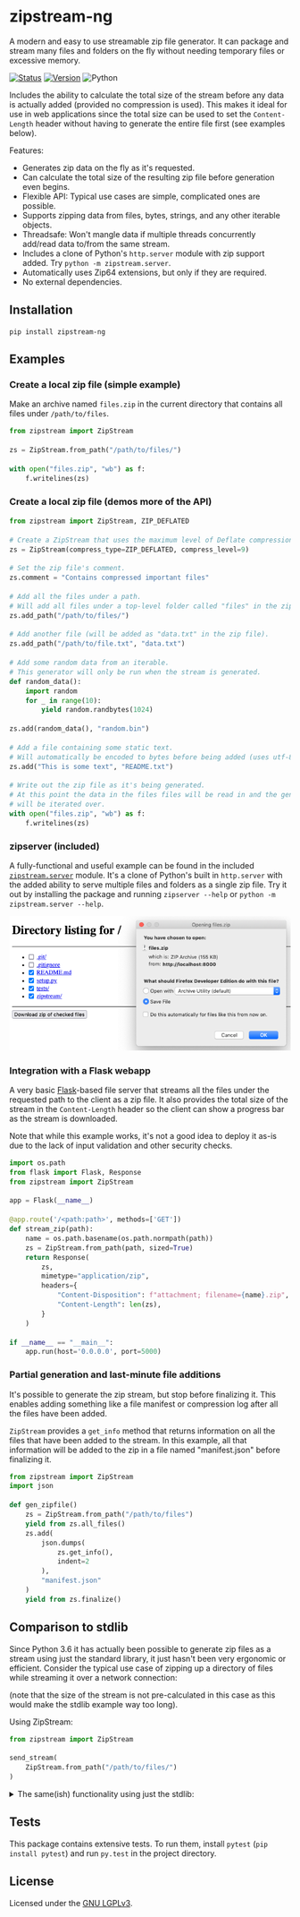 zipstream-ng
============
A modern and easy to use streamable zip file generator. It can package and stream many files and
folders on the fly without needing temporary files or excessive memory.

[![Status](https://github.com/pR0Ps/zipstream-ng/workflows/tests/badge.svg)](https://github.com/pR0Ps/zipstream-ng/actions/workflows/tests.yml)
[![Version](https://img.shields.io/pypi/v/zipstream-ng.svg)](https://pypi.org/project/zipstream-ng/)
![Python](https://img.shields.io/pypi/pyversions/zipstream-ng.svg)

Includes the ability to calculate the total size of the stream before any data is actually added
(provided no compression is used). This makes it ideal for use in web applications since the total
size can be used to set the `Content-Length` header without having to generate the entire file first
(see examples below).

Features:
 - Generates zip data on the fly as it's requested.
 - Can calculate the total size of the resulting zip file before generation even begins.
 - Flexible API: Typical use cases are simple, complicated ones are possible.
 - Supports zipping data from files, bytes, strings, and any other iterable objects.
 - Threadsafe: Won't mangle data if multiple threads concurrently add/read data to/from the same stream.
 - Includes a clone of Python's `http.server` module with zip support added. Try `python -m zipstream.server`.
 - Automatically uses Zip64 extensions, but only if they are required.
 - No external dependencies.


Installation
------------
```
pip install zipstream-ng
```


Examples
--------

### Create a local zip file (simple example)

Make an archive named `files.zip` in the current directory that contains all files under
`/path/to/files`.

```python
from zipstream import ZipStream

zs = ZipStream.from_path("/path/to/files/")

with open("files.zip", "wb") as f:
    f.writelines(zs)
```


### Create a local zip file (demos more of the API)

```python
from zipstream import ZipStream, ZIP_DEFLATED

# Create a ZipStream that uses the maximum level of Deflate compression.
zs = ZipStream(compress_type=ZIP_DEFLATED, compress_level=9)

# Set the zip file's comment.
zs.comment = "Contains compressed important files"

# Add all the files under a path.
# Will add all files under a top-level folder called "files" in the zip.
zs.add_path("/path/to/files/")

# Add another file (will be added as "data.txt" in the zip file).
zs.add_path("/path/to/file.txt", "data.txt")

# Add some random data from an iterable.
# This generator will only be run when the stream is generated.
def random_data():
    import random
    for _ in range(10):
        yield random.randbytes(1024)

zs.add(random_data(), "random.bin")

# Add a file containing some static text.
# Will automatically be encoded to bytes before being added (uses utf-8).
zs.add("This is some text", "README.txt")

# Write out the zip file as it's being generated.
# At this point the data in the files files will be read in and the generator
# will be iterated over.
with open("files.zip", "wb") as f:
    f.writelines(zs)
```


### zipserver (included)

A fully-functional and useful example can be found in the included
[`zipstream.server`](zipstream/server.py) module. It's a clone of Python's built in `http.server`
with the added ability to serve multiple files and folders as a single zip file. Try it out by
installing the package and running `zipserver --help` or `python -m zipstream.server --help`.

![zipserver screenshot](zipserver.png)


### Integration with a Flask webapp

A very basic [Flask](https://flask.palletsprojects.com/)-based file server that streams all the
files under the requested path to the client as a zip file. It also provides the total size of the
stream in the `Content-Length` header so the client can show a progress bar as the stream is
downloaded.

Note that while this example works, it's not a good idea to deploy it as-is due to the lack of input
validation and other security checks.

```python
import os.path
from flask import Flask, Response
from zipstream import ZipStream

app = Flask(__name__)

@app.route('/<path:path>', methods=['GET'])
def stream_zip(path):
    name = os.path.basename(os.path.normpath(path))
    zs = ZipStream.from_path(path, sized=True)
    return Response(
        zs,
        mimetype="application/zip",
        headers={
            "Content-Disposition": f"attachment; filename={name}.zip",
            "Content-Length": len(zs),
        }
    )

if __name__ == "__main__":
    app.run(host='0.0.0.0', port=5000)
```


### Partial generation and last-minute file additions

It's possible to generate the zip stream, but stop before finalizing it. This enables adding
something like a file manifest or compression log after all the files have been added.

`ZipStream` provides a `get_info` method that returns information on all the files that have been
added to the stream. In this example, all that information will be added to the zip in a file named
"manifest.json" before finalizing it.

```python
from zipstream import ZipStream
import json

def gen_zipfile()
    zs = ZipStream.from_path("/path/to/files")
    yield from zs.all_files()
    zs.add(
        json.dumps(
            zs.get_info(),
            indent=2
        ),
        "manifest.json"
    )
    yield from zs.finalize()
```


Comparison to stdlib
--------------------
Since Python 3.6 it has actually been possible to generate zip files as a stream using just the
standard library, it just hasn't been very ergonomic or efficient. Consider the typical use case of
zipping up a directory of files while streaming it over a network connection:

(note that the size of the stream is not pre-calculated in this case as this would make the stdlib
example way too long).

Using ZipStream:
```python
from zipstream import ZipStream

send_stream(
    ZipStream.from_path("/path/to/files/")
)
```

<details>
<summary>The same(ish) functionality using just the stdlib:</summary>

```python
import os
import io
from zipfile import ZipFile, ZipInfo

class Stream(io.RawIOBase):
    """An unseekable stream for the ZipFile to write to"""

    def __init__(self):
        self._buffer = bytearray()
        self._closed = False

    def close(self):
        self._closed = True

    def write(self, b):
        if self._closed:
            raise ValueError("Can't write to a closed stream")
        self._buffer += b
        return len(b)

    def readall(self):
        chunk = bytes(self._buffer)
        self._buffer.clear()
        return chunk

def iter_files(path):
    for dirpath, _, files in os.walk(path, followlinks=True):
        if not files:
            yield dirpath  # Preserve empty directories
        for f in files:
            yield os.path.join(dirpath, f)

def read_file(path):
    with open(path, 'rb') as fp:
        while True:
            buf = fp.read(1024 * 64)
            if not buf:
                break
            yield buf

def generate_zipstream(path):
    stream = Stream()
    with ZipFile(stream, mode='w') as zf:
        toplevel = os.path.basename(os.path.normpath(path))
        for f in iter_files(path):
            # Use the basename of the path to set the arcname
            arcname = os.path.join(toplevel, os.path.relpath(f, path))
            zinfo = ZipInfo.from_file(f, arcname)

            # Write data to the zip file then yield the stream content
            with zf.open(zinfo, mode='w') as fp:
                if zinfo.is_dir():
                    continue
                for buf in read_file(f):
                    fp.write(buf)
                    yield stream.readall()
    yield stream.readall()

send_stream(
    generate_zipstream("/path/to/files/")
)
```
</details>


Tests
-----
This package contains extensive tests. To run them, install `pytest` (`pip install pytest`) and run
`py.test` in the project directory.


License
-------
Licensed under the [GNU LGPLv3](https://www.gnu.org/licenses/lgpl-3.0.html).

